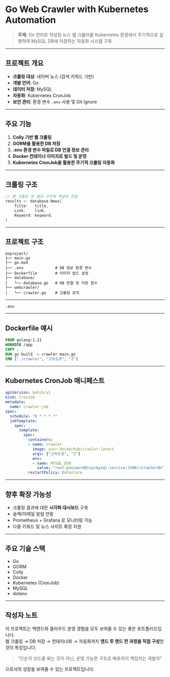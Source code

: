 # Go Web Crawler with Kubernetes Automation

> **주제**: Go 언어로 작성된 뉴스 웹 크롤러를 Kubernetes 환경에서 주기적으로 실행하여 MySQL DB에 저장하는 자동화 시스템 구축

---

## 프로젝트 개요

- **크롤링 대상**: 네이버 뉴스 (검색 키워드 기반)
- **개발 언어**: Go
- **데이터 저장**: MySQL
- **자동화**: Kubernetes CronJob
- **보안 관리**: 환경 변수 `.env` 사용 및 Git Ignore

---

## 주요 기능

1. **Colly 기반 웹 크롤링**
2. **GORM을 활용한 DB 저장**
3. **.env 환경 변수 파일로 DB 연결 정보 관리**
4. **Docker 컨테이너 이미지로 빌드 및 운영**
5. **Kubernetes CronJob을 활용한 주기적 크롤링 자동화**

---

## 크롤링 구조

```go
// 웹 크롤링 후 결과 구조체 채널로 전달
results <- database.News{
	Title:   title,
	Link:    link,
	Keyword: keyword,
}
```

---

## 프로젝트 구조

```
Goproject/
├── main.go
├── go.mod
├── .env              # DB 정보 환경 변수
├── Dockerfile        # 이미지 빌드 설정
├── database/
│   └── database.go   # DB 연결 및 저장 함수
├── webcrawler/
│   └── crawler.go    # 크롤링 로직
```

---



```gitignore
.env
```

---

##  Dockerfile 예시

```dockerfile
FROM golang:1.21
WORKDIR /app
COPY . .
RUN go build -o crawler main.go
CMD ["./crawler", "고속도로", "2"]
```

---

##  Kubernetes CronJob 매니페스트

```yaml
apiVersion: batch/v1
kind: CronJob
metadata:
  name: crawler-job
spec:
  schedule: "0 * * * *"
  jobTemplate:
    spec:
      template:
        spec:
          containers:
          - name: crawler
            image: your-dockerhub/crawler:latest
            args: ["고속도로", "2"]
            env:
            - name: MYSQL_DSN
              value: "root:password@tcp(mysql-service:3306)/crawlerdb"
          restartPolicy: OnFailure
```

---

##  향후 확장 가능성

- 크롤링 결과에 대한 **시각화 대시보드** 구축
- 슬랙/이메일 알림 연동
- Prometheus + Grafana 로 모니터링 가능
- 다중 키워드 및 뉴스 사이트 확장 지원

---

##  주요 기술 스택

- Go
- GORM
- Colly
- Docker
- Kubernetes (CronJob)
- MySQL
- dotenv

---

##  작성자 노트

이 프로젝트는 백엔드와 클라우드 운영 경험을 모두 보여줄 수 있는 좋은 포트폴리오입니다.  
웹 크롤링 → DB 저장 → 컨테이너화 → 자동화까지 **엔드 투 엔드 전 과정을 직접 구성**한 것이 특징입니다.

> “단순히 코드를 짜는 것이 아닌, 운영 가능한 구조로 배포까지 책임지는 개발자”

으로서의 성장을 보여줄 수 있는 프로젝트입니다. 
